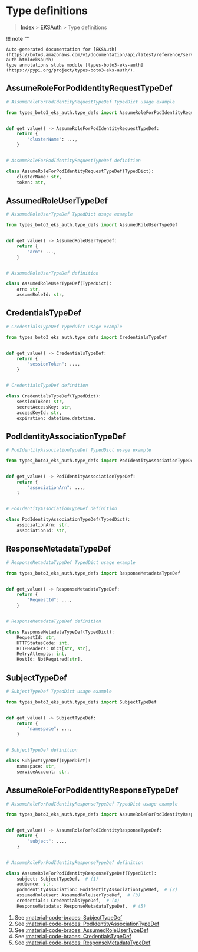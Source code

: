 # Type definitions

> [Index](../README.md) > [EKSAuth](./README.md) > Type definitions

!!! note ""

    Auto-generated documentation for [EKSAuth](https://boto3.amazonaws.com/v1/documentation/api/latest/reference/services/eks-auth.html#eksauth)
    type annotations stubs module [types-boto3-eks-auth](https://pypi.org/project/types-boto3-eks-auth/).



## AssumeRoleForPodIdentityRequestTypeDef

```python
# AssumeRoleForPodIdentityRequestTypeDef TypedDict usage example

from types_boto3_eks_auth.type_defs import AssumeRoleForPodIdentityRequestTypeDef


def get_value() -> AssumeRoleForPodIdentityRequestTypeDef:
    return {
        "clusterName": ...,
    }


# AssumeRoleForPodIdentityRequestTypeDef definition

class AssumeRoleForPodIdentityRequestTypeDef(TypedDict):
    clusterName: str,
    token: str,
```


## AssumedRoleUserTypeDef

```python
# AssumedRoleUserTypeDef TypedDict usage example

from types_boto3_eks_auth.type_defs import AssumedRoleUserTypeDef


def get_value() -> AssumedRoleUserTypeDef:
    return {
        "arn": ...,
    }


# AssumedRoleUserTypeDef definition

class AssumedRoleUserTypeDef(TypedDict):
    arn: str,
    assumeRoleId: str,
```


## CredentialsTypeDef

```python
# CredentialsTypeDef TypedDict usage example

from types_boto3_eks_auth.type_defs import CredentialsTypeDef


def get_value() -> CredentialsTypeDef:
    return {
        "sessionToken": ...,
    }


# CredentialsTypeDef definition

class CredentialsTypeDef(TypedDict):
    sessionToken: str,
    secretAccessKey: str,
    accessKeyId: str,
    expiration: datetime.datetime,
```


## PodIdentityAssociationTypeDef

```python
# PodIdentityAssociationTypeDef TypedDict usage example

from types_boto3_eks_auth.type_defs import PodIdentityAssociationTypeDef


def get_value() -> PodIdentityAssociationTypeDef:
    return {
        "associationArn": ...,
    }


# PodIdentityAssociationTypeDef definition

class PodIdentityAssociationTypeDef(TypedDict):
    associationArn: str,
    associationId: str,
```


## ResponseMetadataTypeDef

```python
# ResponseMetadataTypeDef TypedDict usage example

from types_boto3_eks_auth.type_defs import ResponseMetadataTypeDef


def get_value() -> ResponseMetadataTypeDef:
    return {
        "RequestId": ...,
    }


# ResponseMetadataTypeDef definition

class ResponseMetadataTypeDef(TypedDict):
    RequestId: str,
    HTTPStatusCode: int,
    HTTPHeaders: Dict[str, str],
    RetryAttempts: int,
    HostId: NotRequired[str],
```


## SubjectTypeDef

```python
# SubjectTypeDef TypedDict usage example

from types_boto3_eks_auth.type_defs import SubjectTypeDef


def get_value() -> SubjectTypeDef:
    return {
        "namespace": ...,
    }


# SubjectTypeDef definition

class SubjectTypeDef(TypedDict):
    namespace: str,
    serviceAccount: str,
```


## AssumeRoleForPodIdentityResponseTypeDef

```python
# AssumeRoleForPodIdentityResponseTypeDef TypedDict usage example

from types_boto3_eks_auth.type_defs import AssumeRoleForPodIdentityResponseTypeDef


def get_value() -> AssumeRoleForPodIdentityResponseTypeDef:
    return {
        "subject": ...,
    }


# AssumeRoleForPodIdentityResponseTypeDef definition

class AssumeRoleForPodIdentityResponseTypeDef(TypedDict):
    subject: SubjectTypeDef,  # (1)
    audience: str,
    podIdentityAssociation: PodIdentityAssociationTypeDef,  # (2)
    assumedRoleUser: AssumedRoleUserTypeDef,  # (3)
    credentials: CredentialsTypeDef,  # (4)
    ResponseMetadata: ResponseMetadataTypeDef,  # (5)
```

1. See [:material-code-braces: SubjectTypeDef](./type_defs.md#subjecttypedef)
2. See [:material-code-braces: PodIdentityAssociationTypeDef](./type_defs.md#podidentityassociationtypedef)
3. See [:material-code-braces: AssumedRoleUserTypeDef](./type_defs.md#assumedroleusertypedef)
4. See [:material-code-braces: CredentialsTypeDef](./type_defs.md#credentialstypedef)
5. See [:material-code-braces: ResponseMetadataTypeDef](./type_defs.md#responsemetadatatypedef)

